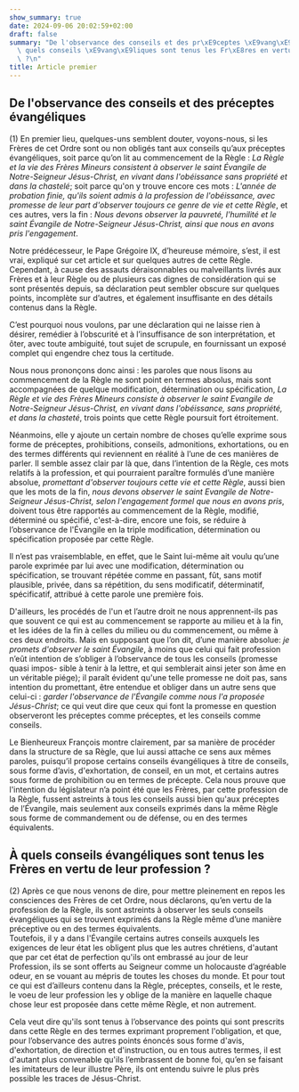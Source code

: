 ```yaml
---
show_summary: true
date: 2024-09-06 20:02:59+02:00
draft: false
summary: "De l'observance des conseils et des pr\xE9ceptes \xE9vang\xE9liques. \xC0\
  \ quels conseils \xE9vang\xE9liques sont tenus les Fr\xE8res en vertu de leur profession\
  \ ?\n"
title: Article premier
---
```



  
## De l'observance des conseils et des préceptes évangéliques

(1) En premier lieu, quelques-uns semblent douter, voyons-nous, si les Frères de cet Ordre sont ou non obligés tant aux conseils qu’aux préceptes évangéliques, soit parce qu’on lit au commencement de la Règle : *La Règle et la vie des Frères Mineurs consistent à observer le saint Évangile de Notre-Seigneur Jésus-Christ, en vivant dans l'obéissance sans propriété et dans la chastelé*; soit parce qu'on y trouve encore ces mots : *L'année de probation finie, qu'ils soient admis à la profession de l'obéissance, avec promesse de leur part d'observer toujours ce genre de vie et cette Règle*, et ces autres, vers la fin : *Nous devons observer la pauvreté, l'humilité et le saint Évangile de Notre-Seigneur Jésus-Christ, ainsi que nous en avons pris l'engagement*.

Notre prédécesseur, le Pape Grégoire IX, d’heureuse mémoire, s’est, il est vrai, expliqué sur cet article et sur quelques autres de cette Règle. Cependant, à cause des assauts déraisonnables ou malveillants livrés aux Frères et à leur Règle ou de plusieurs cas dignes de considération qui se sont présentés depuis, sa déclaration peut sembler obscure sur quelques points, incomplète sur d’autres, et également insuffisante en des détails contenus dans la Règle. 

C’est pourquoi nous voulons, par une déclaration qui ne laisse rien à désirer, remédier à l’obscurité et à l’insuffisance de son interprétation, et ôter, avec toute ambiguité, tout sujet de scrupule, en fournissant un exposé complet qui engendre chez tous la certitude.

Nous nous prononçons donc ainsi : les paroles que nous lisons au commencement de la Règle ne sont point en termes absolus, mais sont accompagnées de quelque modification, détermination ou spécification, *La Règle et vie des Frères Mineurs consiste à observer le saint Evangile de Notre-Seigneur Jésus-Christ, en vivant dans l'obéissance, sans propriété, et dans la chasteté*, trois points que cette Règle poursuit fort étroitement. 

Néanmoins, elle y ajoute un certain nombre de choses qu’elle exprime sous forme de préceptes, prohibitions, conseils, admonitions, exhortations, ou en des termes différents qui reviennent en réalité à l’une de ces manières de parler. Il semble assez clair par là que, dans l’intention de la Règle, ces mots relatifs à la profession, et qui pourraient paraître formulés d’une manière absolue, *promettant d'observer toujours cette vie et cette Règle*, aussi bien que les mots de la fin, *nous devons observer le saint Evangile de Notre-Seigneur Jésus-Christ, selon l'engagement formel que nous en avons pris*, doivent tous être rapportés au commencement de la Règle, modifié, déterminé ou spécifié, c'est-à-dire, encore une fois, se réduire à l’observance de l'Évangile en la triple modification, détermination ou spécification proposée par cette Règle. 

Il n’est pas vraisemblable, en effet, que le Saint lui-même ait voulu qu’une parole exprimée par lui avec une modification, détermination ou spécification, se trouvant répétée comme en passant, fût, sans motif plausible, privée, dans sa répétition, du sens modificatif, déterminatif, spécificatif, attribué à cette parole une première fois. 

D'ailleurs, les procédés de l'un et l’autre droit ne nous apprennent-ils pas que souvent ce qui est au commencement se rapporte au milieu et à la fin, et les idées de la fin à celles du milieu ou du commencement, ou même à ces deux endroits. Mais en supposant que l’on dit, d’une manière absolue: *je promets d'observer le saint Évangile*, à moins que celui qui fait profession n’eût intention de s’obliger à l’observance de tous les conseils (promesse quasi impos- sible à tenir à la lettre, et qui semblerait ainsi jeter son âme en un véritable piége); il paraît évident qu'une telle promesse ne doit pas, sans intention du promettant, être entendue et obliger dans un autre sens que celui-ci : *garder l'observance de l'Évangile comme nous l'a proposée Jésus-Christ*; ce qui veut dire que ceux qui font la promesse en question observeront les préceptes comme préceptes, et les conseils comme conseils.

Le Bienheureux François montre clairement, par sa manière de procéder dans la structure de sa Règle, que lui aussi attache ce sens aux mêmes paroles, puisqu’il propose certains conseils évangéliques à titre de conseils, sous forme d’avis, d'exhortation, de conseil, en un mot, et certains autres sous forme de prohibition ou en termes de précepte. Cela nous prouve que l'intention du législateur n’a point été que les Frères, par cette profession de la Règle, fussent astreints à tous les conseils aussi bien qu'aux préceptes de l’Évangile, mais seulement aux conseils exprimés dans la même Règle sous forme de commandement ou de défense, ou en des termes équivalents.

## À quels conseils évangéliques sont tenus les Frères en vertu de leur profession ? 

(2) Après ce que nous venons de dire, pour mettre pleinement en repos les consciences des Frères de cet Ordre, nous déclarons, qu’en vertu de la profession de la Règle, ils sont astreints à observer les seuls conseils évangéliques qui se trouvent exprimés dans la Règle même d’une manière préceptive ou en des termes équivalents.  
Toutefois, il y a dans l'Évangile certains autres conseils auxquels les exigences de leur état les obligent plus que les autres chrétiens, d'autant que par cet état de perfection qu'ils ont embrassé au jour de leur Profession, ils se sont offerts au Seigneur comme un holocauste d’agréable odeur, en se vouant au mépris de toutes les choses du monde. Et pour tout ce qui est d’ailleurs contenu dans la Règle, préceptes, conseils, et le reste, le voeu de leur profession les y oblige de la manière en laquelle chaque chose leur est proposée dans cette même Règle, et non autrement. 

Cela veut dire qu'ils sont tenus à l’observance des points qui sont prescrits dans cette Règle en des termes exprimant proprement l'obligation, et que, pour l’observance des autres points énoncés sous forme d'avis, d'exhortation, de direction et d'instruction, ou en tous autres termes, il est d'autant plus convenable qu'ils l’embrassent de bonne foi, qu’en se faisant les imitateurs de leur illustre Père, ils ont entendu suivre le plus près possible les traces de Jésus-Christ.
